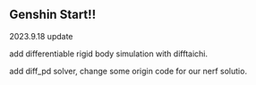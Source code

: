 ## Genshin Start!!



2023.9.18 update

add differentiable rigid body simulation with difftaichi. 

add diff_pd solver, change some origin code for our nerf solutio.